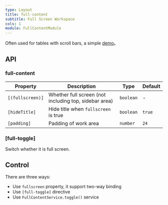 ```yaml
---
type: Layout
title: full-content
subtitle: Full Screen Workspace
cols: 1
module: FullContentModule
---
```


Often used for tables with scroll bars, a simple [demo](https://ng-alain.github.io/ng-alain/#/delon/simple-table)。

## API

### full-content

Property         | Description                                           | Type      | Default
-----------------|-------------------------------------------------------|-----------|--------
`[(fullscreen)]` | Whether full screen (not including top, sidebar area) | `boolean` | -
`[hideTitle]`    | Hide title when `fullscreen` is true                  | `boolean` | `true`
`[padding]`      | Padding of work area                                  | `number`  | `24`

### [full-toggle]

Switch whether it is full screen.

## Control

There are three ways:

- Use `fullscreen` property, it support two-way binding
- Use `[full-toggle]` directive
- Use `FullContentService.toggle()` service

